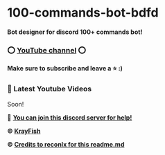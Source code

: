 # 100-commands-bot-bdfd
**Bot designer for discord 100+ commands bot!** 


### ⭕ [YouTube channel](https://youtube.com/channel/UCXQ5fsyWx3hEr93CbStfjyA) ⭕

**Make sure to subscribe and leave a ⭐ :)**


### 🎲 Latest Youtube Videos

<!-- YOUTUBE:START -->
Soon! 
<!-- YOUTUBE:END -->

🌌 **[You can join this discord server for help!](https://discord.gg/kMMrnZmgkm)**


**© [KrayFish](https://github.com/krayz-clous)**

**© [Credits to reconlx for this readme.md](https://github.com/reconlx)**
